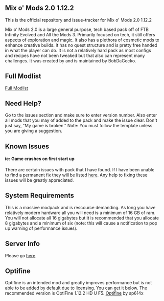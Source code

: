 ## Mix o' Mods 2.0 1.12.2
This is the official repository and issue-tracker for Mix o' Mods 2.0 1.12.2

Mix o’ Mods 2.0 is a large general purpose, tech based pack off of FTB Infinity Evolved and All the Mods 3. Primarily focused on tech, it still offers aspects of exploration and magic. It also has a plethora of cosmetic mods to enhance creative builds. It has no quest structure and is pretty free handed in what the player can do. It is not a relatively hard pack as most configs and recipes have not been tweaked but that also can represent many challenges. It was created by and is maintained by BobDaGecko.

## Full Modlist
[Full Modlist](https://docs.google.com/spreadsheets/d/1tRUqneTiYJFufnSGGCGypk6drw9T70atX_EO47BeuM0/edit?usp=sharing)

## Need Help?
Go to the issues section and make sure to enter version number. Also enter all mods that you may of added to the pack and make the issue clear. Don't just say, "My game is broken." Note: You must follow the template unless you are giving a suggestion.

## Known Issues
#### ie: Game crashes on first start up
There are certain issues with pack that I have found. If I have been unable to find a permanent fix they will be listed [here](https://github.com/BobDaGecko/MoM-Repo/issues/2). Any help to fixing these issues will be greatly appreciated.

## System Requirements
This is a massive modpack and is rescource demanding. As long you have relatively modern hardware all you will need is a minimum of 16 GB of ram. You will not allocate all 16 gigabytes but it is recommended that you allocate 8 gigabytes and a minimum of six (note: this will cause a notification to pop up warning of performance issues).

## Server Info
Please go [here](https://github.com/BobDaGecko/MoM-Repo/blob/master/ServerInfo.md).

## Optifine
Optifine is an intended mod and greatly improves performance but is not able to be added by default due to licensing. You can get it below. The recommended version is OptiFine 1.12.2 HD U F5.
[Optifine](https://www.optifine.net) by sp614x  
